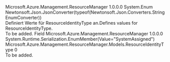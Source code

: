 <Type Name="ResourceIdentityType" FullName="Microsoft.Azure.Management.ResourceManager.Models.ResourceIdentityType">
  <TypeSignature Language="C#" Value="public enum ResourceIdentityType" />
  <TypeSignature Language="ILAsm" Value=".class public auto ansi sealed ResourceIdentityType extends System.Enum" />
  <TypeSignature Language="DocId" Value="T:Microsoft.Azure.Management.ResourceManager.Models.ResourceIdentityType" />
  <TypeSignature Language="VB.NET" Value="Public Enum ResourceIdentityType" />
  <TypeSignature Language="F#" Value="type ResourceIdentityType = " />
  <AssemblyInfo>
    <AssemblyName>Microsoft.Azure.Management.ResourceManager</AssemblyName>
    <AssemblyVersion>1.0.0.0</AssemblyVersion>
  </AssemblyInfo>
  <Base>
    <BaseTypeName>System.Enum</BaseTypeName>
  </Base>
  <Attributes>
    <Attribute>
      <AttributeName>Newtonsoft.Json.JsonConverter(typeof(Newtonsoft.Json.Converters.StringEnumConverter))</AttributeName>
    </Attribute>
  </Attributes>
  <Docs>
    <summary>
            <span data-ttu-id="407be-101">Definiert Werte für ResourceIdentityType an.</span><span class="sxs-lookup"><span data-stu-id="407be-101">Defines values for ResourceIdentityType.</span></span>
            </summary>
    <remarks>To be added.</remarks>
  </Docs>
  <Members>
    <Member MemberName="SystemAssigned">
      <MemberSignature Language="C#" Value="SystemAssigned" />
      <MemberSignature Language="ILAsm" Value=".field public static literal valuetype Microsoft.Azure.Management.ResourceManager.Models.ResourceIdentityType SystemAssigned = int32(0)" />
      <MemberSignature Language="DocId" Value="F:Microsoft.Azure.Management.ResourceManager.Models.ResourceIdentityType.SystemAssigned" />
      <MemberSignature Language="VB.NET" Value="SystemAssigned" />
      <MemberSignature Language="F#" Value="SystemAssigned = 0" Usage="Microsoft.Azure.Management.ResourceManager.Models.ResourceIdentityType.SystemAssigned" />
      <MemberType>Field</MemberType>
      <AssemblyInfo>
        <AssemblyName>Microsoft.Azure.Management.ResourceManager</AssemblyName>
        <AssemblyVersion>1.0.0.0</AssemblyVersion>
      </AssemblyInfo>
      <Attributes>
        <Attribute>
          <AttributeName>System.Runtime.Serialization.EnumMember(Value="SystemAssigned")</AttributeName>
        </Attribute>
      </Attributes>
      <ReturnValue>
        <ReturnType>Microsoft.Azure.Management.ResourceManager.Models.ResourceIdentityType</ReturnType>
      </ReturnValue>
      <MemberValue>0</MemberValue>
      <Docs>
        <summary>To be added.</summary>
      </Docs>
    </Member>
  </Members>
</Type>
